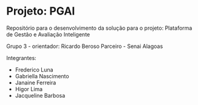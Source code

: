 # Projeto: PGAI
Repositório para o desenvolvimento da solução para o projeto: Plataforma de Gestão e Avaliação Inteligente

Grupo 3 - orientador: Ricardo Beroso
Parceiro - Senai Alagoas

Integrantes:
* Frederico Luna
* Gabriella Nascimento
* Janaine Ferreira
* Higor Lima
* Jacqueline Barbosa
